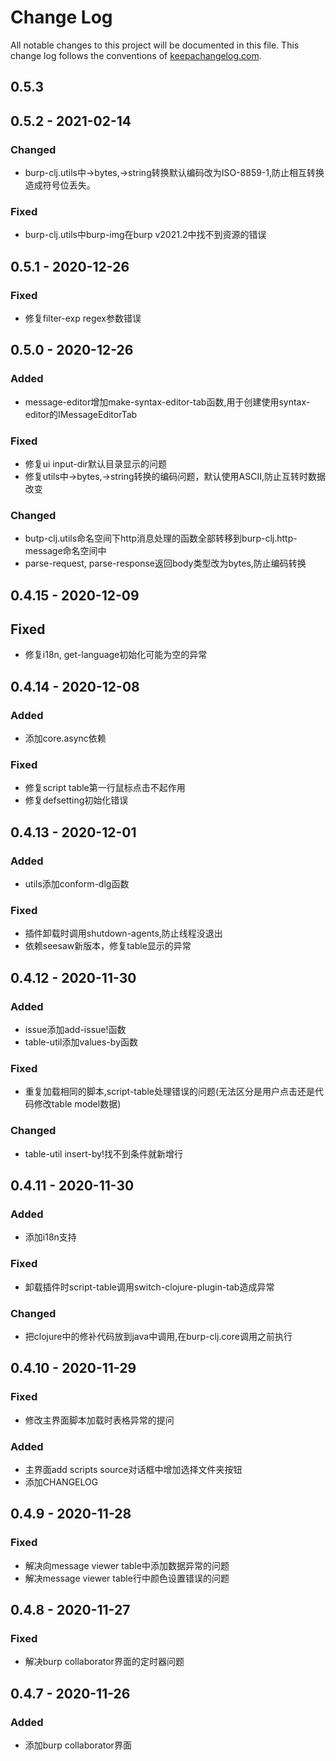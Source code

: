 # Change Log
All notable changes to this project will be documented in this file. This change log follows the conventions of [keepachangelog.com](http://keepachangelog.com/).

## 0.5.3 

## 0.5.2 - 2021-02-14
### Changed 
- burp-clj.utils中->bytes,->string转换默认编码改为ISO-8859-1,防止相互转换造成符号位丢失。

### Fixed
- burp-clj.utils中burp-img在burp v2021.2中找不到资源的错误

## 0.5.1 - 2020-12-26
### Fixed
- 修复filter-exp regex参数错误

## 0.5.0 - 2020-12-26
### Added
- message-editor增加make-syntax-editor-tab函数,用于创建使用syntax-editor的IMessageEditorTab

### Fixed 
- 修复ui input-dir默认目录显示的问题
- 修复utils中->bytes,->string转换的编码问题，默认使用ASCII,防止互转时数据改变

### Changed 
- butp-clj.utils命名空间下http消息处理的函数全部转移到burp-clj.http-message命名空间中
- parse-request, parse-response返回body类型改为bytes,防止编码转换

## 0.4.15 - 2020-12-09
## Fixed
- 修复i18n, get-language初始化可能为空的异常

## 0.4.14 - 2020-12-08

### Added
- 添加core.async依赖

### Fixed 
- 修复script table第一行鼠标点击不起作用
- 修复defsetting初始化错误


## 0.4.13 - 2020-12-01
### Added
- utils添加conform-dlg函数

### Fixed
- 插件卸载时调用shutdown-agents,防止线程没退出
- 依赖seesaw新版本，修复table显示的异常

## 0.4.12 - 2020-11-30
### Added
- issue添加add-issue!函数
- table-util添加values-by函数

### Fixed
- 重复加载相同的脚本,script-table处理错误的问题(无法区分是用户点击还是代码修改table model数据)

### Changed
- table-util insert-by!找不到条件就新增行

## 0.4.11 - 2020-11-30
### Added
- 添加i18n支持

### Fixed
- 卸载插件时script-table调用switch-clojure-plugin-tab造成异常

### Changed
- 把clojure中的修补代码放到java中调用,在burp-clj.core调用之前执行


## 0.4.10 - 2020-11-29 
### Fixed 
- 修改主界面脚本加载时表格异常的提问

### Added 
- 主界面add scripts source对话框中增加选择文件夹按钮
- 添加CHANGELOG

## 0.4.9 - 2020-11-28 
### Fixed
- 解决向message viewer table中添加数据异常的问题
- 解决message viewer table行中颜色设置错误的问题

## 0.4.8 - 2020-11-27
### Fixed
- 解决burp collaborator界面的定时器问题

## 0.4.7 - 2020-11-26
### Added
- 添加burp collaborator界面

[0.1.1]: https://github.com/your-name/burp-clj/compare/0.1.0...0.1.1
